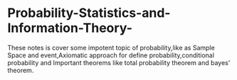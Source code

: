 # Probability-Statistics-and-Information-Theory-
These notes is cover some impotent topic of probability,like as Sample Space and event,Axiomatic approach for define probability,conditional probability and Important theorems like total probability theorem and bayes’ theorem.
